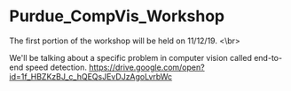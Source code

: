 # Purdue_CompVis_Workshop
The first portion of the workshop will be held on 11/12/19. <\br>

We'll be talking about a specific problem in computer vision called end-to-end speed detection. 
https://drive.google.com/open?id=1f_HBZKzBJ_c_hQEQsJEvDJzAgoLvrbWc
